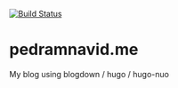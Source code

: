 [![Build Status](https://travis-ci.org/PedramNavid/pedramnavid.me.svg?branch=master)](https://travis-ci.org/PedramNavid/pedramnavid.me)

# pedramnavid.me
My blog using blogdown / hugo / hugo-nuo

